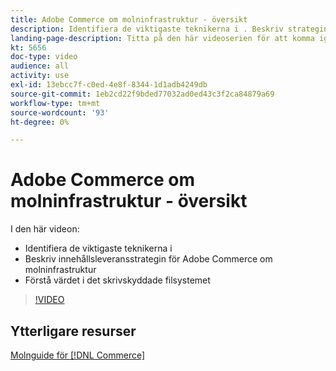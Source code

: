 ```yaml
---
title: Adobe Commerce om molninfrastruktur - översikt
description: Identifiera de viktigaste teknikerna i ​. Beskriv strategin för innehållsleverans för Adobe Commerce. Förstå värdet på det skrivskyddade filsystemet.
landing-page-description: Titta på den här videoserien för att komma igång med den molninfrastruktur som används för att distribuera och hantera Adobe Commerce.
kt: 5656
doc-type: video
audience: all
activity: use
exl-id: 13ebcc7f-c0ed-4e8f-8344-1d1adb4249db
source-git-commit: 1eb2cd22f9bded77032ad0ed43c3f2ca84879a69
workflow-type: tm+mt
source-wordcount: '93'
ht-degree: 0%

---
```


# Adobe Commerce om molninfrastruktur - översikt

I den här videon:

- Identifiera de viktigaste teknikerna i &#x200B;
- Beskriv innehållsleveransstrategin för Adobe Commerce om molninfrastruktur
- Förstå värdet i det skrivskyddade filsystemet

>[!VIDEO](https://video.tv.adobe.com/v/35298?quality=12&learn=on)

## Ytterligare resurser

[Molnguide för [!DNL Commerce]](https://devdocs.magento.com/cloud/bk-cloud.html)
